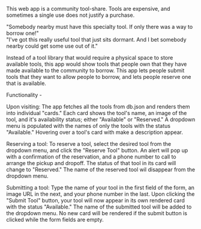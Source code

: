 This web app is a community tool-share.  Tools are expensive, and sometimes a single use does not justify a purchase. 

"Somebody nearby must have this specialty tool.  If only there was a way to borrow one!"<br>
"I've got this really useful tool that just sits dormant.  And I bet somebody nearby could get some use out of it."

Instead of a tool library that would require a physical space to store available tools, this app would show tools that people own that they have made available to the community to borrow.  This app lets people submit tools that they want to allow people to borrow, and lets people reserve one that is available.

Functionality - 

Upon visiting:
    The app fetches all the tools from db.json and renders them into individual "cards."
    Each card shows the tool's name, an image of the tool, and it's availability status; either "Available" or "Reserved."
    A dropdown menu is populated with the names of only the tools with the status "Available."
    Hovering over a tool's card with make a description appear.

Reserving a tool:
    To reserve a tool, select the desired tool from the dropdown menu, and click the "Reserve Tool" button.
    An alert will pop up with a confirmation of the reservation, and a phone number to call to arrange the pickup and dropoff.
    The status of that tool in its card will change to "Reserved."
    The name of the reserved tool wil disappear from the dropdown menu.

Submitting a tool:
    Type the name of your tool in the first field of the form, an image URL in the next, and your phone number in the last.
    Upon clicking the "Submit Tool" button, your tool will now appear in its own rendered card with the status "Available."
    The name of the submitted tool will be added to the dropdown menu.
    No new card will be rendered if the submit button is clicked while the form fields are empty.
